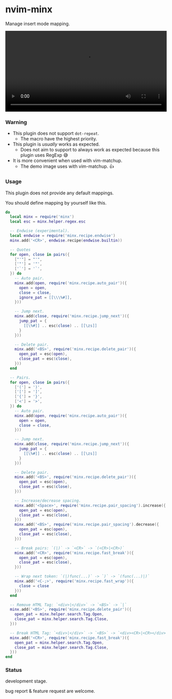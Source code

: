 # nvim-minx

Manage insert mode mapping.

<video src="https://user-images.githubusercontent.com/629908/211611400-4912f939-386c-4ec4-b63d-f79aa543e4e1.mov" width="100%"></video>

### Warning

- This plugin does not support `dot-repeat`.
  - The macro have the highest priority.
- This plugin is *usually* works as expected.
  - Does not aim to support to always work as expected because this plugin uses RegExp 😅
- It is more convenient when used with vim-matchup.
  - The demo image uses with vim-matchup. 👍

### Usage

This plugin does not provide any default mappings.

You should define mapping by yourself like this.

```lua
do
  local minx = require('minx')
  local esc = minx.helper.regex.esc

  -- Endwise (experimental).
  local endwise = require('minx.recipe.endwise')
  minx.add('<CR>', endwise.recipe(endwise.builtin))

  -- Quotes
  for open, close in pairs({
    ["'"] = "'",
    ['"'] = '"',
    ['`'] = '`',
  }) do
    -- Auto pair.
    minx.add(open, require('minx.recipe.auto_pair')({
      open = open,
      close = close,
      ignore_pat = [[\\\%#]],
    }))

    -- Jump next.
    minx.add(close, require('minx.recipe.jump_next')({
      jump_pat = {
        [[\%#]] .. esc(close) .. [[\zs]]
      }
    }))

    -- Delete pair.
    minx.add('<BS>', require('minx.recipe.delete_pair')({
      open_pat = esc(open),
      close_pat = esc(close),
    }))
  end

  -- Pairs.
  for open, close in pairs({
    ['('] = ')',
    ['['] = ']',
    ['{'] = '}',
    ['<'] = '>',
  }) do
    -- Auto pair.
    minx.add(open, require('minx.recipe.auto_pair')({
      open = open,
      close = close,
    }))

    -- Jump next.
    minx.add(close, require('minx.recipe.jump_next')({
      jump_pat = {
        [[\%#]] .. esc(close) .. [[\zs]]
      }
    }))

    -- Delete pair.
    minx.add('<BS>', require('minx.recipe.delete_pair')({
      open_pat = esc(open),
      close_pat = esc(close),
    }))

    -- Increase/decrease spacing.
    minx.add('<Space>', require('minx.recipe.pair_spacing').increase({
      open_pat = esc(open),
      close_pat = esc(close),
    }))
    minx.add('<BS>', require('minx.recipe.pair_spacing').decrease({
      open_pat = esc(open),
      close_pat = esc(close),
    }))

    -- Break pairs: `(|)` -> `<CR>` -> `(<CR>|<CR>)`
    minx.add('<CR>', require('minx.recipe.fast_break')({
      open_pat = esc(open),
      close_pat = esc(close),
    }))

    -- Wrap next token: `(|)func(...)` -> `)` -> `(func(...)|)`
    minx.add('<C-;>', require('minx.recipe.fast_wrap')({
      close = close
    }))
  end

  -- Remove HTML Tag: `<div>|</div>` -> `<BS>` -> `|`
  minx.add('<BS>', require('minx.recipe.delete_pair')({
    open_pat = minx.helper.search.Tag.Open,
    close_pat = minx.helper.search.Tag.Close,
  }))

  -- Break HTML Tag: `<div>|</div>` -> `<BS>` -> `<div><CR>|<CR></div>`
  minx.add('<CR>', require('minx.recipe.fast_break')({
    open_pat = minx.helper.search.Tag.Open,
    close_pat = minx.helper.search.Tag.Close,
  }))
end
```

### Status

development stage.

bug report & feature request are welcome.

